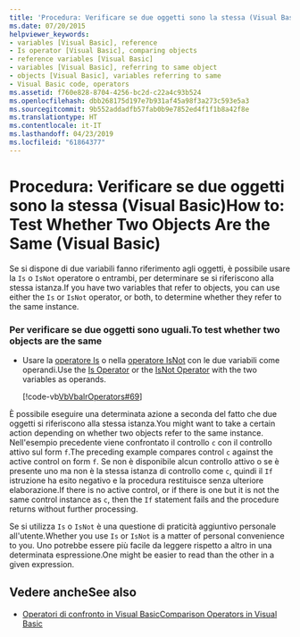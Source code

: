```yaml
---
title: 'Procedura: Verificare se due oggetti sono la stessa (Visual Basic)'
ms.date: 07/20/2015
helpviewer_keywords:
- variables [Visual Basic], reference
- Is operator [Visual Basic], comparing objects
- reference variables [Visual Basic]
- variables [Visual Basic], referring to same object
- objects [Visual Basic], variables referring to same
- Visual Basic code, operators
ms.assetid: f760e828-8704-4256-bc2d-c22a4c93b524
ms.openlocfilehash: dbb268175d197e7b931af45a98f3a273c593e5a3
ms.sourcegitcommit: 9b552addadfb57fab0b9e7852ed4f1f1b8a42f8e
ms.translationtype: HT
ms.contentlocale: it-IT
ms.lasthandoff: 04/23/2019
ms.locfileid: "61864377"
---
```

# <a name="how-to-test-whether-two-objects-are-the-same-visual-basic"></a><span data-ttu-id="bc238-102">Procedura: Verificare se due oggetti sono la stessa (Visual Basic)</span><span class="sxs-lookup"><span data-stu-id="bc238-102">How to: Test Whether Two Objects Are the Same (Visual Basic)</span></span>
<span data-ttu-id="bc238-103">Se si dispone di due variabili fanno riferimento agli oggetti, è possibile usare la `Is` o `IsNot` operatore o entrambi, per determinare se si riferiscono alla stessa istanza.</span><span class="sxs-lookup"><span data-stu-id="bc238-103">If you have two variables that refer to objects, you can use either the `Is` or `IsNot` operator, or both, to determine whether they refer to the same instance.</span></span>  
  
### <a name="to-test-whether-two-objects-are-the-same"></a><span data-ttu-id="bc238-104">Per verificare se due oggetti sono uguali.</span><span class="sxs-lookup"><span data-stu-id="bc238-104">To test whether two objects are the same</span></span>  
  
- <span data-ttu-id="bc238-105">Usare la [operatore Is](../../../../visual-basic/language-reference/operators/is-operator.md) o nella [operatore IsNot](../../../../visual-basic/language-reference/operators/isnot-operator.md) con le due variabili come operandi.</span><span class="sxs-lookup"><span data-stu-id="bc238-105">Use the [Is Operator](../../../../visual-basic/language-reference/operators/is-operator.md) or the [IsNot Operator](../../../../visual-basic/language-reference/operators/isnot-operator.md) with the two variables as operands.</span></span>  
  
     [!code-vb[VbVbalrOperators#69](~/samples/snippets/visualbasic/VS_Snippets_VBCSharp/VbVbalrOperators/VB/Class1.vb#69)]  
  
 <span data-ttu-id="bc238-106">È possibile eseguire una determinata azione a seconda del fatto che due oggetti si riferiscono alla stessa istanza.</span><span class="sxs-lookup"><span data-stu-id="bc238-106">You might want to take a certain action depending on whether two objects refer to the same instance.</span></span> <span data-ttu-id="bc238-107">Nell'esempio precedente viene confrontato il controllo `c` con il controllo attivo sul form `f`.</span><span class="sxs-lookup"><span data-stu-id="bc238-107">The preceding example compares control `c` against the active control on form `f`.</span></span> <span data-ttu-id="bc238-108">Se non è disponibile alcun controllo attivo o se è presente uno ma non è la stessa istanza di controllo come `c`, quindi il `If` istruzione ha esito negativo e la procedura restituisce senza ulteriore elaborazione.</span><span class="sxs-lookup"><span data-stu-id="bc238-108">If there is no active control, or if there is one but it is not the same control instance as `c`, then the `If` statement fails and the procedure returns without further processing.</span></span>  
  
 <span data-ttu-id="bc238-109">Se si utilizza `Is` o `IsNot` è una questione di praticità aggiuntivo personale all'utente.</span><span class="sxs-lookup"><span data-stu-id="bc238-109">Whether you use `Is` or `IsNot` is a matter of personal convenience to you.</span></span> <span data-ttu-id="bc238-110">Uno potrebbe essere più facile da leggere rispetto a altro in una determinata espressione.</span><span class="sxs-lookup"><span data-stu-id="bc238-110">One might be easier to read than the other in a given expression.</span></span>  
  
## <a name="see-also"></a><span data-ttu-id="bc238-111">Vedere anche</span><span class="sxs-lookup"><span data-stu-id="bc238-111">See also</span></span>

- [<span data-ttu-id="bc238-112">Operatori di confronto in Visual Basic</span><span class="sxs-lookup"><span data-stu-id="bc238-112">Comparison Operators in Visual Basic</span></span>](../../../../visual-basic/programming-guide/language-features/operators-and-expressions/comparison-operators.md)
